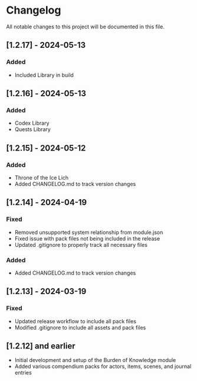 # Changelog

All notable changes to this project will be documented in this file.

## [1.2.17] - 2024-05-13

### Added
- Included Library in build

## [1.2.16] - 2024-05-13

### Added
- Codex Library
- Quests Library


## [1.2.15] - 2024-05-12

### Added
- Throne of the Ice Lich
- Added CHANGELOG.md to track version changes

## [1.2.14] - 2024-04-19

### Fixed
- Removed unsupported system relationship from module.json
- Fixed issue with pack files not being included in the release
- Updated .gitignore to properly track all necessary files

### Added
- Added CHANGELOG.md to track version changes

## [1.2.13] - 2024-03-19

### Fixed
- Updated release workflow to include all pack files
- Modified .gitignore to include all assets and pack files

## [1.2.12] and earlier
- Initial development and setup of the Burden of Knowledge module
- Added various compendium packs for actors, items, scenes, and journal entries 